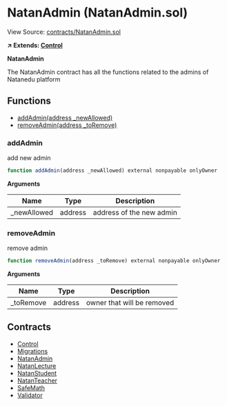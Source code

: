 # NatanAdmin (NatanAdmin.sol)

View Source: [contracts/NatanAdmin.sol](../contracts/NatanAdmin.sol)

**↗ Extends: [Control](Control.md)**

**NatanAdmin**

The NatanAdmin contract has all the functions related to the admins of Natanedu platform

## Functions

- [addAdmin(address _newAllowed)](#addadmin)
- [removeAdmin(address _toRemove)](#removeadmin)

### addAdmin

add new admin

```js
function addAdmin(address _newAllowed) external nonpayable onlyOwner 
```

**Arguments**

| Name        | Type           | Description  |
| ------------- |------------- | -----|
| _newAllowed | address | address of the new admin | 

### removeAdmin

remove admin

```js
function removeAdmin(address _toRemove) external nonpayable onlyOwner 
```

**Arguments**

| Name        | Type           | Description  |
| ------------- |------------- | -----|
| _toRemove | address | owner that will be removed | 

## Contracts

* [Control](Control.md)
* [Migrations](Migrations.md)
* [NatanAdmin](NatanAdmin.md)
* [NatanLecture](NatanLecture.md)
* [NatanStudent](NatanStudent.md)
* [NatanTeacher](NatanTeacher.md)
* [SafeMath](SafeMath.md)
* [Validator](Validator.md)
